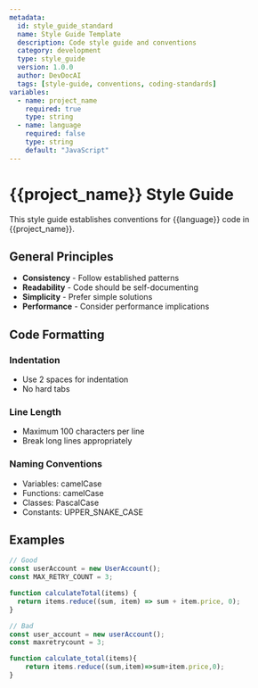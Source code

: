 ```yaml
---
metadata:
  id: style_guide_standard
  name: Style Guide Template
  description: Code style guide and conventions
  category: development
  type: style_guide
  version: 1.0.0
  author: DevDocAI
  tags: [style-guide, conventions, coding-standards]
variables:
  - name: project_name
    required: true
    type: string
  - name: language
    required: false
    type: string
    default: "JavaScript"
---
```


# {{project_name}} Style Guide

This style guide establishes conventions for {{language}} code in {{project_name}}.

## General Principles

- **Consistency** - Follow established patterns
- **Readability** - Code should be self-documenting
- **Simplicity** - Prefer simple solutions
- **Performance** - Consider performance implications

## Code Formatting

### Indentation
- Use 2 spaces for indentation
- No hard tabs

### Line Length
- Maximum 100 characters per line
- Break long lines appropriately

### Naming Conventions
- Variables: camelCase
- Functions: camelCase
- Classes: PascalCase
- Constants: UPPER_SNAKE_CASE

## Examples

```javascript
// Good
const userAccount = new UserAccount();
const MAX_RETRY_COUNT = 3;

function calculateTotal(items) {
  return items.reduce((sum, item) => sum + item.price, 0);
}

// Bad
const user_account = new userAccount();
const maxretrycount = 3;

function calculate_total(items){
    return items.reduce((sum,item)=>sum+item.price,0);
}
```
